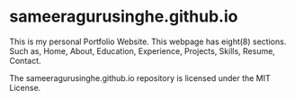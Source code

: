 # sameeragurusinghe.github.io
This is my personal Portfolio Website. This webpage has eight(8) sections. Such as, Home, About, Education, Experience, Projects, Skills, Resume, Contact.

The sameeragurusinghe.github.io repository is licensed under the MIT License.
